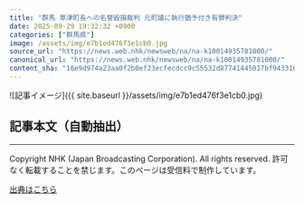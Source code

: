 ```yaml
---
title: "群馬 草津町長への名誉毀損裁判 元町議に執行猶予付き有罪判決"
date: 2025-09-29 19:32:32 +0900
categories: ["群馬県"]
image: /assets/img/e7b1ed476f3e1cb0.jpg
source_url: "https://news.web.nhk/newsweb/na/na-k10014935781000/"
canonical_url: "https://news.web.nhk/newsweb/na/na-k10014935781000/"
content_sha: "16e9d974a23aa0f2b0ef23ecfecdcc9c55532d87741445017bf943310acf89c3"
---
```


![記事イメージ]({{ site.baseurl }}/assets/img/e7b1ed476f3e1cb0.jpg)

## 記事本文（自動抽出）
<div><div class="_13tndsj2"><nav aria-label="フッターサイトナビゲーション" class="_13tndsj4"></nav><hr class="esl7kn2s esl7kn1l esl7kn1n _14xli2ae"><p class="esl7kn2s esl7kn1m esl7kn1o _1yvk0f68 _1lugom81">Copyright NHK (Japan Broadcasting Corporation). All rights reserved. 許可なく転載することを禁じます。このページは受信料で制作しています。</p></div></div>

[出典はこちら](https://news.web.nhk/newsweb/na/na-k10014935781000/)
